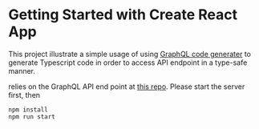 # Getting Started with Create React App

This project illustrate a simple usage of using [GraphQL code generater](https://the-guild.dev/graphql/codegen) to generate Typescript code in order to access API endpoint in a type-safe manner.

relies on the GraphQL API end point at [this repo](https://github.com/vino9org/inquiry-engine). Please start the server first, then

```
npm install
npm run start
```
